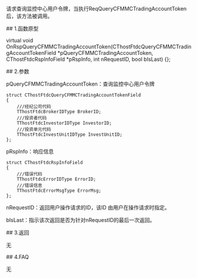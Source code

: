 <p>请求查询监控中心用户令牌，当执行ReqQueryCFMMCTradingAccountToken后，该方法被调用。</p>
<span class="anchor" id="1a4ebcfd-62a2-4a3d-82cd-721a26c986a1"></span>
## 1.函数原型
<p>virtual void OnRspQueryCFMMCTradingAccountToken(CThostFtdcQueryCFMMCTradingAccountTokenField *pQueryCFMMCTradingAccountToken, CThostFtdcRspInfoField *pRspInfo, int nRequestID, bool bIsLast) {};</p>
<span class="anchor" id="46db7294-162b-4463-bdb5-d7a0582bb6bb"></span>
## 2.参数
<p>pQueryCFMMCTradingAccountToken：查询监控中心用户令牌</p>
<pre><code>struct CThostFtdcQueryCFMMCTradingAccountTokenField
{
    ///经纪公司代码
    TThostFtdcBrokerIDType BrokerID;
    ///投资者代码
    TThostFtdcInvestorIDType InvestorID;
    ///投资单元代码
    TThostFtdcInvestUnitIDType InvestUnitID;
};
</code></pre>
<p>pRspInfo：响应信息</p>
<pre><code>struct CThostFtdcRspInfoField
{
    ///错误代码
    TThostFtdcErrorIDType ErrorID;
    ///错误信息
    TThostFtdcErrorMsgType ErrorMsg;
};
</code></pre>
<p>nRequestID：返回用户操作请求的ID，该ID 由用户在操作请求时指定。</p>
<p>bIsLast：指示该次返回是否为针对nRequestID的最后一次返回。</p>
<span class="anchor" id="b57377dc-253e-4440-b23d-c60fb2f0c8c0"></span>
## 3.返回
<p>无</p>
<span class="anchor" id="89f44f25-ad43-4a45-b476-15e1760532e6"></span>
## 4.FAQ
<p>无</p>
